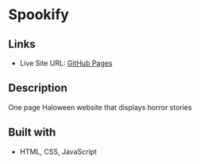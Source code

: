 # Spookify

## Links

- Live Site URL: [GitHub Pages](https://dimaliwatkent.github.io/spookify/)

## Description

One page Haloween website that displays horror stories

## Built with

- HTML, CSS, JavaScript
